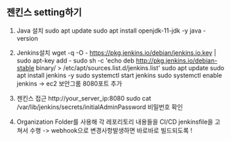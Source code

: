 ## 젠킨스 setting하기
1. Java 설치
sudo apt update
sudo apt install openjdk-11-jdk -y
java -version

2. Jenkins설치
wget -q -O - https://pkg.jenkins.io/debian/jenkins.io.key | sudo apt-key add -
sudo sh -c 'echo deb http://pkg.jenkins.io/debian-stable binary/ > /etc/apt/sources.list.d/jenkins.list'
sudo apt update
sudo apt install jenkins -y
sudo systemctl start jenkins
sudo systemctl enable jenkins
-> ec2 보안그룸 8080포트 추가

3. 젠킨스 접근
http://your_server_ip:8080
sudo cat /var/lib/jenkins/secrets/initialAdminPassword
비밀번호 확인

4. Organization Folder를 사용해 각 레포리토리 내용들을 CI/CD
jenkinsfile을 고쳐서 수행 -> webhook으로 변경사항발생하면 바로바로 빌드되도록 !
